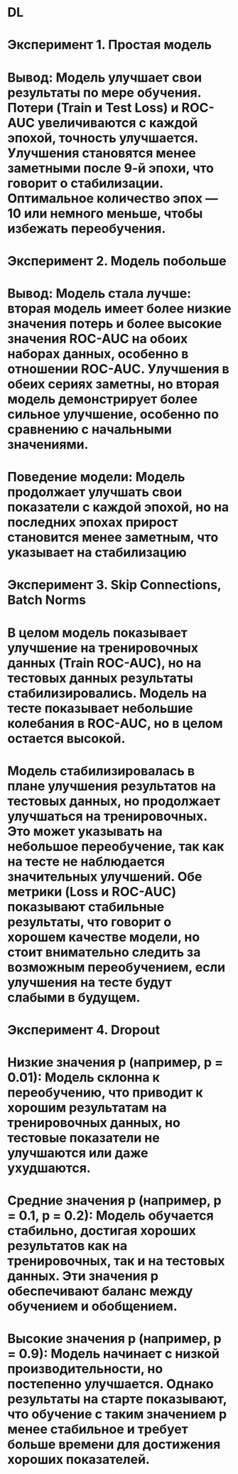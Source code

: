 # DL
# Эксперимент 1. Простая модель
# Вывод: Модель улучшает свои результаты по мере обучения. Потери (Train и Test Loss) и ROC-AUC увеличиваются с каждой эпохой, точность улучшается. Улучшения становятся менее заметными после 9-й эпохи, что говорит о стабилизации. Оптимальное количество эпох — 10 или немного меньше, чтобы избежать переобучения.

# Эксперимент 2. Модель побольше
# Вывод: Модель стала лучше: вторая модель имеет более низкие значения потерь и более высокие значения ROC-AUC на обоих наборах данных, особенно в отношении ROC-AUC. Улучшения в обеих сериях заметны, но вторая модель демонстрирует более сильное улучшение, особенно по сравнению с начальными значениями.

# Поведение модели: Модель продолжает улучшать свои показатели с каждой эпохой, но на последних эпохах прирост становится менее заметным, что указывает на стабилизацию

# Эксперимент 3. Skip Connections, Batch Norms
# В целом модель показывает улучшение на тренировочных данных (Train ROC-AUC), но на тестовых данных результаты стабилизировались. Модель на тесте показывает небольшие колебания в ROC-AUC, но в целом остается высокой.

# Модель стабилизировалась в плане улучшения результатов на тестовых данных, но продолжает улучшаться на тренировочных. Это может указывать на небольшое переобучение, так как на тесте не наблюдается значительных улучшений. Обе метрики (Loss и ROC-AUC) показывают стабильные результаты, что говорит о хорошем качестве модели, но стоит внимательно следить за возможным переобучением, если улучшения на тесте будут слабыми в будущем.

# Эксперимент 4. Dropout
# Низкие значения p (например, p = 0.01): Модель склонна к переобучению, что приводит к хорошим результатам на тренировочных данных, но тестовые показатели не улучшаются или даже ухудшаются.

# Средние значения p (например, p = 0.1, p = 0.2): Модель обучается стабильно, достигая хороших результатов как на тренировочных, так и на тестовых данных. Эти значения p обеспечивают баланс между обучением и обобщением.

# Высокие значения p (например, p = 0.9): Модель начинает с низкой производительности, но постепенно улучшается. Однако результаты на старте показывают, что обучение с таким значением p менее стабильное и требует больше времени для достижения хороших показателей.
